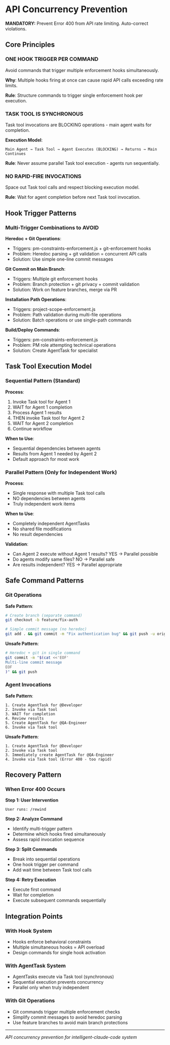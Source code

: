 # API Concurrency Prevention

**MANDATORY:** Prevent Error 400 from API rate limiting. Auto-correct violations.

## Core Principles

### ONE HOOK TRIGGER PER COMMAND
Avoid commands that trigger multiple enforcement hooks simultaneously.

**Why**: Multiple hooks firing at once can cause rapid API calls exceeding rate limits.

**Rule**: Structure commands to trigger single enforcement hook per execution.

### TASK TOOL IS SYNCHRONOUS
Task tool invocations are BLOCKING operations - main agent waits for completion.

**Execution Model**:
```
Main Agent → Task Tool → Agent Executes (BLOCKING) → Returns → Main Continues
```

**Rule**: Never assume parallel Task tool execution - agents run sequentially.

### NO RAPID-FIRE INVOCATIONS
Space out Task tool calls and respect blocking execution model.

**Rule**: Wait for agent completion before next Task tool invocation.

## Hook Trigger Patterns

### Multi-Trigger Combinations to AVOID

**Heredoc + Git Operations**:
- Triggers: pm-constraints-enforcement.js + git-enforcement hooks
- Problem: Heredoc parsing + git validation = concurrent API calls
- Solution: Use simple one-line commit messages

**Git Commit on Main Branch**:
- Triggers: Multiple git enforcement hooks
- Problem: Branch protection + git privacy + commit validation
- Solution: Work on feature branches, merge via PR

**Installation Path Operations**:
- Triggers: project-scope-enforcement.js
- Problem: Path validation during multi-file operations
- Solution: Batch operations or use single-path commands

**Build/Deploy Commands**:
- Triggers: pm-constraints-enforcement.js
- Problem: PM role attempting technical operations
- Solution: Create AgentTask for specialist

## Task Tool Execution Model

### Sequential Pattern (Standard)

**Process**:
1. Invoke Task tool for Agent 1
2. WAIT for Agent 1 completion
3. Process Agent 1 results
4. THEN invoke Task tool for Agent 2
5. WAIT for Agent 2 completion
6. Continue workflow

**When to Use**:
- Sequential dependencies between agents
- Results from Agent 1 needed by Agent 2
- Default approach for most work

### Parallel Pattern (Only for Independent Work)

**Process**:
- Single response with multiple Task tool calls
- NO dependencies between agents
- Truly independent work items

**When to Use**:
- Completely independent AgentTasks
- No shared file modifications
- No result dependencies

**Validation**:
- Can Agent 2 execute without Agent 1 results? YES → Parallel possible
- Do agents modify same files? NO → Parallel safe
- Are results independent? YES → Parallel appropriate

## Safe Command Patterns

### Git Operations

**Safe Pattern**:
```bash
# Create branch (separate command)
git checkout -b feature/fix-auth

# Simple commit message (no heredoc)
git add . && git commit -m "Fix authentication bug" && git push -u origin feature/fix-auth
```

**Unsafe Pattern**:
```bash
# Heredoc + git in single command
git commit -m "$(cat <<'EOF'
Multi-line commit message
EOF
)" && git push
```

### Agent Invocations

**Safe Pattern**:
```
1. Create AgentTask for @Developer
2. Invoke via Task tool
3. WAIT for completion
4. Review results
5. Create AgentTask for @QA-Engineer
6. Invoke via Task tool
```

**Unsafe Pattern**:
```
1. Create AgentTask for @Developer
2. Invoke via Task tool
3. Immediately create AgentTask for @QA-Engineer
4. Invoke via Task tool (Error 400 - too rapid)
```

## Recovery Pattern

### When Error 400 Occurs

**Step 1: User Intervention**
```
User runs: /rewind
```

**Step 2: Analyze Command**
- Identify multi-trigger pattern
- Determine which hooks fired simultaneously
- Assess rapid invocation sequence

**Step 3: Split Commands**
- Break into sequential operations
- One hook trigger per command
- Add wait time between Task tool calls

**Step 4: Retry Execution**
- Execute first command
- Wait for completion
- Execute subsequent commands sequentially

## Integration Points

### With Hook System
- Hooks enforce behavioral constraints
- Multiple simultaneous hooks = API overload
- Design commands for single hook activation

### With AgentTask System
- AgentTasks execute via Task tool (synchronous)
- Sequential execution prevents concurrency
- Parallel only when truly independent

### With Git Operations
- Git commands trigger multiple enforcement checks
- Simplify commit messages to avoid heredoc parsing
- Use feature branches to avoid main branch protections

---
*API concurrency prevention for intelligent-claude-code system*
